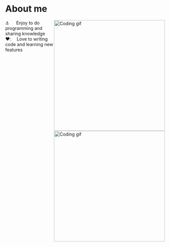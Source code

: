 # About me
<p>
 <img align="right" width="350" src="/assets/programming.gif" alt="Coding gif" />
 <img align="right" width="350" src="/assets/programmer.gif" alt="Coding gif" />
 ⚓ &emsp; Enjoy to do programming and sharing knowledge <br/>
 ❤️:&emsp; Love to writing code and learning new features<br/>
</p>
